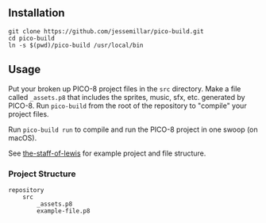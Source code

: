 ## Installation
```
git clone https://github.com/jessemillar/pico-build.git
cd pico-build
ln -s $(pwd)/pico-build /usr/local/bin
```

## Usage
Put your broken up PICO-8 project files in the `src` directory. Make a file called `_assets.p8` that includes the sprites, music, sfx, etc. generated by PICO-8. Run `pico-build` from the root of the repository to "compile" your project files.

Run `pico-build run` to compile and run the PICO-8 project in one swoop (on macOS).

See [the-staff-of-lewis](https://github.com/jessemillar/the-staff-of-lewis) for example project and file structure.

### Project Structure
```
repository
	src
		_assets.p8
		example-file.p8
```
